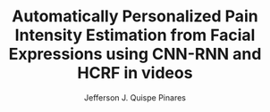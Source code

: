 ---
paperId: 37
author: Jefferson J. Quispe Pinares
publicationauthor: Quispe Pinares, J. J.
title: Automatically Personalized Pain Intensity Estimation from Facial Expressions using CNN-RNN and HCRF in videos
pdf: Poster_Quispe_Jefferson.pdf
poster: --
alt: --
type: Poster
topic: Computer Vision
link: https://doi.org/10.52591/lxai201912089
conference: neurips
year: 2019
tags: neurips-2019
location: Vancouver, Canada
---